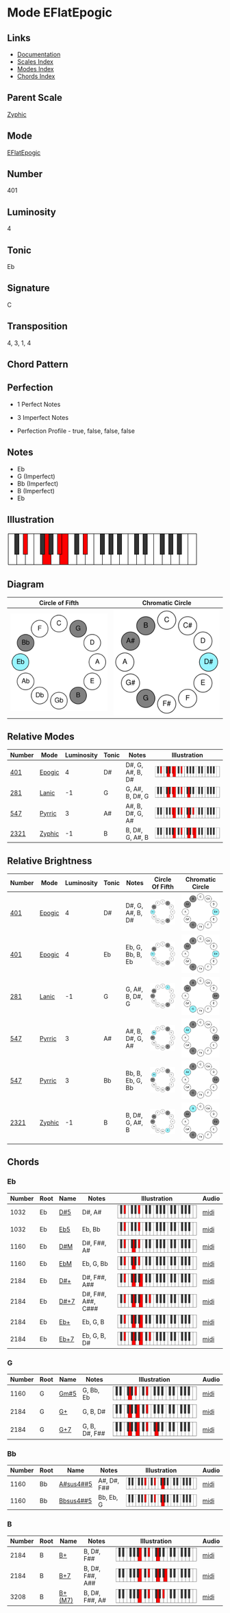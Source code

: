 # Mode EFlatEpogic

## Links

- [Documentation](README.md)
- [Scales Index](Scales.md)
- [Modes Index](Modes.md)
- [Chords Index](Chords.md)

## Parent Scale

[Zyphic](ScaleZyphic.md)

## Mode

[EFlatEpogic](ModeEFlatEpogic.md)

## Number

401

## Luminosity

4

## Tonic

Eb

## Signature

C

## Transposition

4, 3, 1, 4

## Chord Pattern



## Perfection

 - 1 Perfect Notes

 - 3 Imperfect Notes

 - Perfection Profile - true, false, false, false

## Notes

- Eb
- G (Imperfect)
- Bb (Imperfect)
- B (Imperfect)
- Eb

## Illustration

![EFlatEpogic](ModeEFlatEpogic.png)

## Diagram

| Circle of Fifth | Chromatic Circle |
|-----------------|------------------|
| ![EFlatEpogic](CircleOfFifthModeEFlatEpogic.svg) | ![EFlatEpogic](ChromaticCircleModeEFlatEpogic.svg) |
## Relative Modes

| Number | Mode | Luminosity | Tonic | Notes | Illustration |
|--------|------|------------|-------|-------|--------------|
| [401](https://ianring.com/musictheory/scales/401) | [Epogic](ModeEpogic.md) | 4 | D# | D#, G, A#, B, D# | ![DSharpEpogic](ModeDSharpEpogic.png) |
| [281](https://ianring.com/musictheory/scales/281) | [Lanic](ModeLanic.md) | -1 | G | G, A#, B, D#, G | ![GNaturalLanic](ModeGNaturalLanic.png) |
| [547](https://ianring.com/musictheory/scales/547) | [Pyrric](ModePyrric.md) | 3 | A# | A#, B, D#, G, A# | ![ASharpPyrric](ModeASharpPyrric.png) |
| [2321](https://ianring.com/musictheory/scales/2321) | [Zyphic](ModeZyphic.md) | -1 | B | B, D#, G, A#, B | ![BNaturalZyphic](ModeBNaturalZyphic.png) |
## Relative Brightness

| Number | Mode | Luminosity | Tonic | Notes | Circle Of Fifth | Chromatic Circle |
|--------|------|------------|-------|-------|-----------------|------------------|
| [401](https://ianring.com/musictheory/scales/401) | [Epogic](ModeEpogic.md) | 4 | D# | D#, G, A#, B, D# | ![DSharpEpogic](CircleOfFifthModeDSharpEpogic.svg) | ![DSharpEpogic](ChromaticCircleModeDSharpEpogic.svg) |
| [401](https://ianring.com/musictheory/scales/401) | [Epogic](ModeEpogic.md) | 4 | Eb | Eb, G, Bb, B, Eb | ![EFlatEpogic](CircleOfFifthModeEFlatEpogic.svg) | ![EFlatEpogic](ChromaticCircleModeEFlatEpogic.svg) |
| [281](https://ianring.com/musictheory/scales/281) | [Lanic](ModeLanic.md) | -1 | G | G, A#, B, D#, G | ![GNaturalLanic](CircleOfFifthModeGNaturalLanic.svg) | ![GNaturalLanic](ChromaticCircleModeGNaturalLanic.svg) |
| [547](https://ianring.com/musictheory/scales/547) | [Pyrric](ModePyrric.md) | 3 | A# | A#, B, D#, G, A# | ![ASharpPyrric](CircleOfFifthModeASharpPyrric.svg) | ![ASharpPyrric](ChromaticCircleModeASharpPyrric.svg) |
| [547](https://ianring.com/musictheory/scales/547) | [Pyrric](ModePyrric.md) | 3 | Bb | Bb, B, Eb, G, Bb | ![BFlatPyrric](CircleOfFifthModeBFlatPyrric.svg) | ![BFlatPyrric](ChromaticCircleModeBFlatPyrric.svg) |
| [2321](https://ianring.com/musictheory/scales/2321) | [Zyphic](ModeZyphic.md) | -1 | B | B, D#, G, A#, B | ![BNaturalZyphic](CircleOfFifthModeBNaturalZyphic.svg) | ![BNaturalZyphic](ChromaticCircleModeBNaturalZyphic.svg) |

## Chords

### Eb

| Number | Root | Name | Notes | Illustration | Audio |
|--------|------|------|-------|--------------|-------|
| 1032 | Eb | [D#5](ChordDSharpPowerChord.md) | D#, A# | ![D#5](ChordDSharpPowerChordRootPosition.png) | [midi](ChordDSharpPowerChordRootPosition.mid) |
| 1032 | Eb | [Eb5](ChordEFlatPowerChord.md) | Eb, Bb | ![Eb5](ChordEFlatPowerChordRootPosition.png) | [midi](ChordEFlatPowerChordRootPosition.mid) |
| 1160 | Eb | [D#M](ChordDSharpMajor.md) | D#, F##, A# | ![D#M](ChordDSharpMajorRootPosition.png) | [midi](ChordDSharpMajorRootPosition.mid) |
| 1160 | Eb | [EbM](ChordEFlatMajor.md) | Eb, G, Bb | ![EbM](ChordEFlatMajorRootPosition.png) | [midi](ChordEFlatMajorRootPosition.mid) |
| 2184 | Eb | [D#+](ChordDSharpAugmented.md) | D#, F##, A## | ![D#+](ChordDSharpAugmentedRootPosition.png) | [midi](ChordDSharpAugmentedRootPosition.mid) |
| 2184 | Eb | [D#+7](ChordDSharpAugmentedAugmentedSeventh.md) | D#, F##, A##, C### | ![D#+7](ChordDSharpAugmentedAugmentedSeventhRootPosition.png) | [midi](ChordDSharpAugmentedAugmentedSeventhRootPosition.mid) |
| 2184 | Eb | [Eb+](ChordEFlatAugmented.md) | Eb, G, B | ![Eb+](ChordEFlatAugmentedRootPosition.png) | [midi](ChordEFlatAugmentedRootPosition.mid) |
| 2184 | Eb | [Eb+7](ChordEFlatAugmentedAugmentedSeventh.md) | Eb, G, B, D# | ![Eb+7](ChordEFlatAugmentedAugmentedSeventhRootPosition.png) | [midi](ChordEFlatAugmentedAugmentedSeventhRootPosition.mid) |

### G

| Number | Root | Name | Notes | Illustration | Audio |
|--------|------|------|-------|--------------|-------|
| 1160 | G | [Gm#5](ChordGNaturalMinorSharpFifth.md) | G, Bb, Eb | ![Gm#5](ChordGNaturalMinorSharpFifthRootPosition.png) | [midi](ChordGNaturalMinorSharpFifthRootPosition.mid) |
| 2184 | G | [G+](ChordGNaturalAugmented.md) | G, B, D# | ![G+](ChordGNaturalAugmentedRootPosition.png) | [midi](ChordGNaturalAugmentedRootPosition.mid) |
| 2184 | G | [G+7](ChordGNaturalAugmentedAugmentedSeventh.md) | G, B, D#, F## | ![G+7](ChordGNaturalAugmentedAugmentedSeventhRootPosition.png) | [midi](ChordGNaturalAugmentedAugmentedSeventhRootPosition.mid) |

### Bb

| Number | Root | Name | Notes | Illustration | Audio |
|--------|------|------|-------|--------------|-------|
| 1160 | Bb | [A#sus4##5](ChordASharpSuspendedFourthDoubleSharpFifth.md) | A#, D#, F## | ![A#sus4##5](ChordASharpSuspendedFourthDoubleSharpFifthRootPosition.png) | [midi](ChordASharpSuspendedFourthDoubleSharpFifthRootPosition.mid) |
| 1160 | Bb | [Bbsus4##5](ChordBFlatSuspendedFourthDoubleSharpFifth.md) | Bb, Eb, G | ![Bbsus4##5](ChordBFlatSuspendedFourthDoubleSharpFifthRootPosition.png) | [midi](ChordBFlatSuspendedFourthDoubleSharpFifthRootPosition.mid) |

### B

| Number | Root | Name | Notes | Illustration | Audio |
|--------|------|------|-------|--------------|-------|
| 2184 | B | [B+](ChordBNaturalAugmented.md) | B, D#, F## | ![B+](ChordBNaturalAugmentedRootPosition.png) | [midi](ChordBNaturalAugmentedRootPosition.mid) |
| 2184 | B | [B+7](ChordBNaturalAugmentedAugmentedSeventh.md) | B, D#, F##, A## | ![B+7](ChordBNaturalAugmentedAugmentedSeventhRootPosition.png) | [midi](ChordBNaturalAugmentedAugmentedSeventhRootPosition.mid) |
| 3208 | B | [B+(M7)](ChordBNaturalAugmentedMajorSeventh.md) | B, D#, F##, A# | ![B+(M7)](ChordBNaturalAugmentedMajorSeventhRootPosition.png) | [midi](ChordBNaturalAugmentedMajorSeventhRootPosition.mid) |


